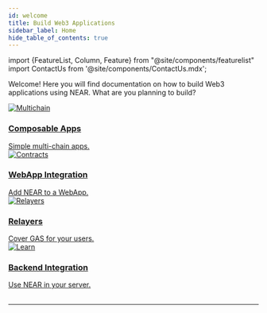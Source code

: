 ```yaml
---
id: welcome
title: Build Web3 Applications
sidebar_label: Home
hide_table_of_contents: true
---
```

import {FeatureList, Column, Feature} from "@site/components/featurelist"
import ContactUs from '@site/components/ContactUs.mdx';


Welcome! Here you will find documentation on how to build Web3 applications using NEAR. What are you planning to build?

<div class="container">
  <div class="row">
    <div class="col col--3">
      <a href="/bos/overview">
        <div class="card">
          <div class="card__image">
            <img src={require("@site/static/docs/assets/welcome-pages/bos-big.png").default} alt="Multichain" />
          </div>
          <div class="card__body">
            <h3>Composable Apps</h3>
              Simple multi-chain apps.
          </div>
        </div>
      </a>
    </div>
    <div class="col col--3">
      <a href="/develop/contracts/welcome">
        <div class="card">
          <div class="card__image">
            <img src={require("@site/static/docs/assets/welcome-pages/web-app.png").default} alt="Contracts" />
          </div>
          <div class="card__body">
            <h3>WebApp Integration</h3>
              Add NEAR to a WebApp.
          </div>
        </div>
      </a>
    </div>
    <div class="col col--3">
      <a href="/develop/relayers/build-relayer">
        <div class="card">
          <div class="card__image">
            <img src={require("@site/static/docs/assets/welcome-pages/relayer.png").default} alt="Relayers" />
          </div>
          <div class="card__body">
            <h3>Relayers</h3>
              Cover GAS for your users.
          </div>
        </div>
      </a>
    </div>
    <div class="col col--3">
      <a href="/develop/integrate/backend-login">
        <div class="card">
          <div class="card__image">
            <img src={require("@site/static/docs/assets/welcome-pages/backend.png").default} alt="Learn" />
          </div>
          <div class="card__body">
            <h3>Backend Integration</h3>
            Use NEAR in your server.
          </div>
        </div>
      </a>
    </div>
  </div>
</div>


<FeatureList>
  <Column title="Composable Apps">
    <Feature url="/bos/overview" title="Overview" subtitle="Why you should use BOS" image="bos.png" />
    <Feature url="/bos/tutorial/quickstart" title="Quickstart" subtitle="Build your first component!" image="quickstart.png" />
    <Feature url="/bos/components" title="Components" subtitle="Build composable applications" image="frontend-bos.png" />
    <Feature url="/bos/api/home" title="API" subtitle="Interact with the blockchain" image="api.png" />
    <Feature url="/bos/dev/vscode" title="VSCode Extension" subtitle="Develop components in vscode" image="vscode.png" />
  </Column>
  <Column title="Tutorials">
    <Feature url="/bos/tutorial/quickstart" title="Quickstart" subtitle="Build your first component!" image="quickstart.png" />
    <Feature url="/bos/tutorial/hello-near" title="Contract Interaction" subtitle="Connect your app to a smart contract" image="bos-contract.png" />
    <Feature url="/bos/tutorial/hello-lido" title="Multi-Chain" subtitle="Connect your app to Ethereum" image="bos-lido.png" />
    <Feature url="/bos/tutorial/ds-components" title="Styling" subtitle="Style your application" image="multiple.png" />
  </Column>
  <Column title="Discover Gateways">
    <Feature url="https://near.org" title="near.org" subtitle="The main access gate to BOS" image="near-logo.png" />
    <Feature url="https://near.social" title="NEAR Social" subtitle="The first BOS gate" image="near-social.png" />
    <Feature url="https://bos.gg" title="bos.gg" subtitle="Near Loves Ethereum" image="near-eth.png" />
    <Feature url="https://welldone-gateway.vercel.app/" title="WellDone Gateway" subtitle="A multichain gateway" image="welldone.png" />
  </Column>
</FeatureList>

<br/>

---

<ContactUs />
